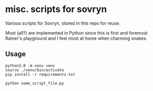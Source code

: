 misc. scripts for sovryn
========================

Various scripts for Sovryn, stored in this repo for reuse.

Most (all?) are implemented in Python since this is first and foremost
Rainer's playground and I feel most at home when charming snakes.

Usage
-----

```shell
python3.8 -m venv venv
source ./venv/bin/activate
pip install -r requirements.txt

python some_script_file.py
```